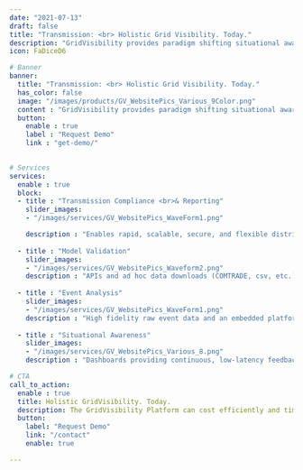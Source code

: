 ```yaml
---
date: "2021-07-13"
draft: false
title: "Transmission: <br> Holistic Grid Visibility. Today."
description: "GridVisibility provides paradigm shifting situational awareness across the entire distribution grid, enabling the next generation of FERC & NERC IBR-related regulatory compliance, model validation, and event analysis."
icon: FaDiceD6

# Banner
banner:
  title: "Transmission: <br> Holistic Grid Visibility. Today."
  has_color: false
  image: "/images/products/GV_WebsitePics_Various_9Color.png"
  content : "GridVisibility provides paradigm shifting situational awareness across the entire distribution grid, enabling the next generation of FERC & NERC IBR-related regulatory compliance, model validation, and event analysis. Utilizing existing broadband infrastructure, the GridVisibility Platform (GVP) provides high fidelity, time synchronized data that enhances the utility's ability to drive improved grid reliability and resiliency."
  button:
    enable : true
    label : "Request Demo"
    link : "get-demo/"

      
# Services
services:
  enable : true
  block:
  - title : "Transmission Compliance <br>& Reporting"
    slider_images:
    - "/images/services/GV_WebsitePics_WaveForm1.png"

    description : "Enables rapid, scalable, secure, and flexible distribution grid monitoring to meet NERC/FERC IBR-related compliance guidelines & reporting requirements (ex. 901, 1547, etc.). Imagine having low latency, all-the-time electrical data, enabling unprecedented visibility and situation awareness of distribution grid behaviors. Multiple distribution grids, one platform...supplying consistent, time synchronized situational awareness across the entire system to support compliance and reporting, model validation, event analysis, situational analysis, and transmission contingency planning."
      
  - title : "Model Validation"
    slider_images:
    - "/images/services/GV_WebsitePics_Waveform2.png"
    description : "APIs and ad hoc data downloads (COMTRADE, csv, etc.) provide high fidelity, GPS time synchronized distribution data for model validation, training, and live model support."
      
  - title : "Event Analysis"
    slider_images:
    - "/images/services/GV_WebsitePics_WaveForm1.png"
    description : "High fidelity raw event data and an embedded platform analytical tools support unprecedented post-event analysis capability."
      
  - title : "Situational Awareness"
    slider_images:
    - "/images/services/GV_WebsitePics_Various_8.png"
    description : "Dashboards providing continuous, low-latency feedback, 365/24/7, encompassing utility defined alerts and awareness parameters."

# CTA
call_to_action:
  enable : true
  title: Holistic GridVisibility. Today.
  description: The GridVisibility Platform can cost efficiently and time effectively measure, analyze, and provide essential utility distribution grid insights that are actionable. Today. Let us demonstrate what’s possible.
  button:
    label: "Request Demo"
    link: "/contact"
    enable: true

---
```

